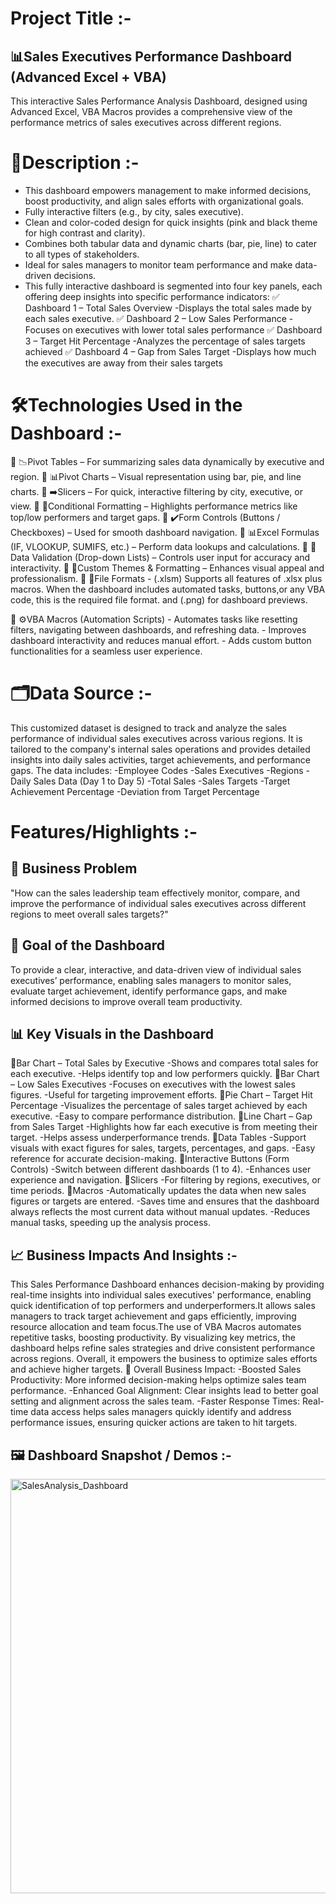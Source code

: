 # Project Title :-
## 📊Sales Executives Performance Dashboard (Advanced Excel + VBA) 
  This interactive Sales Performance Analysis Dashboard, designed using Advanced Excel, VBA Macros provides a comprehensive     view of the performance metrics of sales        executives across different regions. 
  

# 📝Description :-
- This dashboard empowers management to make informed decisions, boost productivity, and align sales efforts with               organizational goals.
- Fully interactive filters (e.g., by city, sales executive).
- Clean and color-coded design for quick insights (pink and black theme for high contrast and clarity).
- Combines both tabular data and dynamic charts (bar, pie, line) to cater to all types of stakeholders.
- Ideal for sales managers to monitor team performance and make data-driven decisions.
- This fully interactive dashboard is segmented into four key panels, each offering deep insights into specific performance     indicators:
  ✅ Dashboard 1 – Total Sales Overview
     -Displays the total sales made by each sales executive.
  ✅ Dashboard 2 – Low Sales Performance
     -Focuses on executives with lower total sales performance
  ✅ Dashboard 3 – Target Hit Percentage
     -Analyzes the percentage of sales targets achieved
  ✅ Dashboard 4 – Gap from Sales Target
     -Displays how much the executives are away from their sales targets
  

# 🛠️Technologies Used in the Dashboard :-
🔹 📉Pivot Tables – For summarizing sales data dynamically by executive and region.
🔹 📊Pivot Charts – Visual representation using bar, pie, and line charts.
🔹 ➡️Slicers – For quick, interactive filtering by city, executive, or view.
🔹 🔲Conditional Formatting – Highlights performance metrics like top/low performers and target gaps.
🔹 ✔️Form Controls (Buttons / Checkboxes) – Used for smooth dashboard navigation.
🔹 📊Excel Formulas (IF, VLOOKUP, SUMIFS, etc.) – Perform data lookups and calculations.
🔹 📌Data Validation (Drop-down Lists) – Controls user input for accuracy and interactivity.
🔹 🎨Custom Themes & Formatting – Enhances visual appeal and professionalism.
🔹 📂File Formats - (.xlsm) Supports all features of .xlsx plus macros. When the dashboard includes automated tasks,               buttons,or any VBA code, this is the required file format. and (.png) for dashboard previews. 

🔸 ⚙️VBA Macros (Automation Scripts)
    - Automates tasks like resetting filters, navigating between dashboards, and refreshing data.
    - Improves dashboard interactivity and reduces manual effort.
    - Adds custom button functionalities for a seamless user experience.


# 🗂️Data Source :-
This customized dataset is designed to track and analyze the sales performance of individual sales executives across         various regions. It is tailored to the company's internal sales operations and provides detailed insights into daily sales   activities, target achievements, and performance gaps.
The data includes:
-Employee Codes
-Sales Executives
-Regions
-Daily Sales Data (Day 1 to Day 5)
-Total Sales
-Sales Targets
-Target Achievement Percentage
-Deviation from Target Percentage


# Features/Highlights :-
## 🧩 Business Problem
"How can the sales leadership team effectively monitor, compare, and improve the performance of individual sales executives    across different regions to meet overall sales targets?"

## 🎯 Goal of the Dashboard
 To provide a clear, interactive, and data-driven view of individual sales executives’ performance, enabling sales managers    to monitor sales, evaluate target achievement, identify performance gaps, and make informed decisions to improve overall      team productivity.
 
## 📊 Key Visuals in the Dashboard
🔹Bar Chart – Total Sales by Executive
  -Shows and compares total sales for each executive.
  -Helps identify top and low performers quickly.
🔹Bar Chart – Low Sales Executives
  -Focuses on executives with the lowest sales figures.
  -Useful for targeting improvement efforts.
🔹Pie Chart – Target Hit Percentage
  -Visualizes the percentage of sales target achieved by each executive.
  -Easy to compare performance distribution.
🔹Line Chart – Gap from Sales Target
  -Highlights how far each executive is from meeting their target.
  -Helps assess underperformance trends.
🔹Data Tables
  -Support visuals with exact figures for sales, targets, percentages, and gaps.
  -Easy reference for accurate decision-making.
🔹Interactive Buttons (Form Controls)
  -Switch between different dashboards (1 to 4).
  -Enhances user experience and navigation.
🔹Slicers 
  -For filtering by regions, executives, or time periods.
🔹Macros 
  -Automatically updates the data when new sales figures or targets are entered.
  -Saves time and ensures that the dashboard always reflects the most current data without manual updates.
  -Reduces manual tasks, speeding up the analysis process.
  
## 📈 Business Impacts And Insights :-
 This Sales Performance Dashboard enhances decision-making by providing real-time insights into individual sales executives' performance, enabling quick identification of     top performers and underperformers.It allows sales managers to track target achievement and gaps efficiently, improving resource allocation and team focus.The use of VBA     Macros automates repetitive tasks, boosting productivity. By visualizing key metrics, the dashboard helps refine sales strategies and drive consistent performance across     regions. Overall, it empowers the business to optimize sales efforts and achieve higher targets.
🚀 Overall Business Impact:
-Boosted Sales Productivity: More informed decision-making helps optimize sales team performance.
-Enhanced Goal Alignment: Clear insights lead to better goal setting and alignment across the sales team.
-Faster Response Times: Real-time data access helps sales managers quickly identify and address performance issues, ensuring   quicker actions are taken to hit targets.

## 🖼️ Dashboard Snapshot / Demos :-
   <img width="1705" height="663" alt="SalesAnalysis_Dashboard" src="https://github.com/user-attachments/assets/83111e39-3e34-4ae0-97a5-99162fd8027d" />

  
